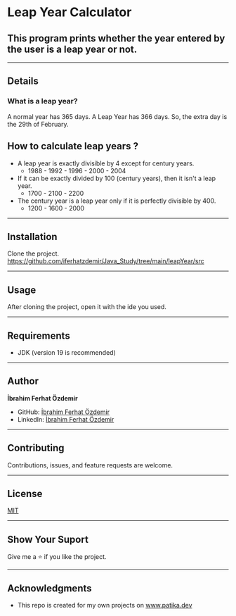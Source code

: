 #  Leap Year Calculator
## This program prints whether the year entered by the user is a leap year or not.

--- 

## Details

### What is a leap year?
A normal year has 365 days. A Leap Year has 366 days. So, the extra
day is the 29th of February.

## How to calculate leap years ?
* A leap year is exactly divisible by 4 except for century years.
    * 1988 - 1992 - 1996 - 2000 - 2004
* If it can be exactly divided by 100 (century years), then it
  isn't a leap year.
    * 1700 - 2100 - 2200
* The century year is a leap year only if it is perfectly divisible
  by 400.
    * 1200 - 1600 - 2000


---




## Installation
Clone the project.
https://github.com/iferhatzdemir/Java_Study/tree/main/leapYear/src

---

## Usage
After cloning the project, open it with the ide you used.

---

## Requirements
* JDK (version 19 is recommended)

---

## Author
**İbrahim Ferhat Özdemir**

* GitHub: [İbrahim Ferhat Özdemir](https://github.com/iferhatzdemir)
* LinkedIn: [İbrahim Ferhat Özdemir](https://www.linkedin.com/in/ibrahim-ferhat-%C3%B6zdemir-4304b4139/
  )
---

## Contributing
Contributions, issues, and feature requests are welcome.

---

## License

[MIT](https://choosealicense.com/licenses/mit/)

---

## Show Your Suport
Give me a &#11088; if you like the project.

---

## Acknowledgments
* This repo is created for my own projects on www.patika.dev


